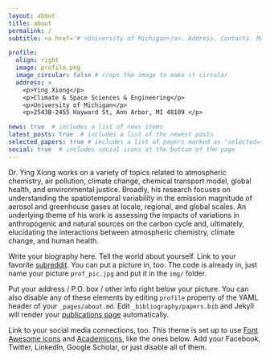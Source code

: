 ```yaml
---
layout: about
title: about
permalink: /
subtitle: <a href='#'>University of Michigan</a>. Address. Contacts. Moto. Etc.

profile:
  align: right
  image: profile.png
  image_circular: false # crops the image to make it circular
  address: >
    <p>Ying Xiong</p>
    <p>Climate & Space Sciences & Engineering</p>
    <p>University of Michigan</p>
    <p>2543B-2455 Hayward St, Ann Arbor, MI 48109 </p>

news: true  # includes a list of news items
latest_posts: true  # includes a list of the newest posts
selected_papers: true # includes a list of papers marked as "selected={true}"
social: true  # includes social icons at the bottom of the page
---
```


Dr. Ying Xiong works on a variety of topics related to atmospheric chemistry, air pollution, climate change, chemical transport model, global health, and environmental justice. Broadly, his research focuses on understanding the spatiotemporal variability in the emission magnitude of aerosol and greenhouse gases at locale, regional, and global scales. An underlying theme of his work is assessing the impacts of variations in anthropogenic and natural sources on the carbon cycle and, ultimately, elucidating the interactions between atmospheric chemistry, climate change, and human health.

Write your biography here. Tell the world about yourself. Link to your favorite [subreddit](http://reddit.com). You can put a picture in, too. The code is already in, just name your picture `prof_pic.jpg` and put it in the `img/` folder.

Put your address / P.O. box / other info right below your picture. You can also disable any of these elements by editing `profile` property of the YAML header of your `_pages/about.md`. Edit `_bibliography/papers.bib` and Jekyll will render your [publications page](/al-folio/publications/) automatically.

Link to your social media connections, too. This theme is set up to use [Font Awesome icons](http://fortawesome.github.io/Font-Awesome/) and [Academicons](https://jpswalsh.github.io/academicons/), like the ones below. Add your Facebook, Twitter, LinkedIn, Google Scholar, or just disable all of them.

